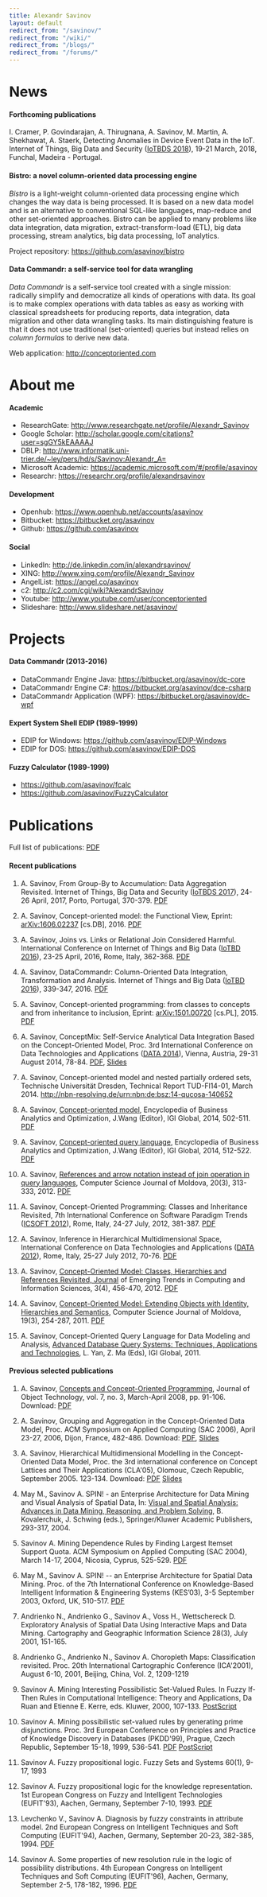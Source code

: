 ```yaml
---
title: Alexandr Savinov
layout: default
redirect_from: "/savinov/"
redirect_from: "/wiki/"
redirect_from: "/blogs/"
redirect_from: "/forums/"
---
```


# News

#### Forthcoming publications

I. Cramer, P. Govindarajan, A. Thirugnana, A. Savinov, M. Martin, A. Shekhawat, A. Staerk, Detecting Anomalies in Device Event Data in the IoT. Internet of Things, Big Data and Security ([IoTBDS 2018](http://www.iotbds.org/)), 19-21 March, 2018, Funchal, Madeira - Portugal.

#### Bistro: a novel column-oriented data processing engine

*Bistro* is a light-weight column-oriented data processing engine which changes the way data is being processed. It is based on a new data model and is an alternative to conventional SQL-like languages, map-reduce and other set-oriented approaches. Bistro can be applied to many problems like data integration, data migration, extract-transform-load (ETL), big data processing, stream analytics, big data processing, IoT analytics.

Project repository: <https://github.com/asavinov/bistro>

#### Data Commandr: a self-service tool for data wrangling

*Data Commandr* is a self-service tool created with a single mission: radically simplify and democratize all kinds of operations with data. Its goal is to make complex operations with data tables as easy as working with classical spreadsheets for producing reports, data integration, data migration and other data wrangling tasks. Its main distinguishing feature is that it does not use traditional (set-oriented) queries but instead relies on *column formulas* to derive new data.

Web application: <http://conceptoriented.com>

# About me

#### Academic
* ResearchGate: <http://www.researchgate.net/profile/Alexandr_Savinov>
* Google Scholar: <http://scholar.google.com/citations?user=sgGY5kEAAAAJ>
* DBLP: <http://www.informatik.uni-trier.de/~ley/pers/hd/s/Savinov:Alexandr_A=>
* Microsoft Academic: <https://academic.microsoft.com/#/profile/asavinov>
* Researchr: <https://researchr.org/profile/alexandrsavinov>

#### Development
* Openhub: <https://www.openhub.net/accounts/asavinov>
* Bitbucket: <https://bitbucket.org/asavinov>
* Github: <https://github.com/asavinov>

#### Social
* LinkedIn: <http://de.linkedin.com/in/alexandrsavinov/>
* XING: <http://www.xing.com/profile/Alexandr_Savinov>
* AngelList: <https://angel.co/asavinov>
* c2: <http://c2.com/cgi/wiki?AlexandrSavinov>
* Youtube: <http://www.youtube.com/user/conceptoriented>
* Slideshare: <http://www.slideshare.net/asavinov/>

# Projects

#### Data Commandr (2013-2016)
* DataCommandr Engine Java: <https://bitbucket.org/asavinov/dc-core>
* DataCommandr Engine C#: <https://bitbucket.org/asavinov/dce-csharp>
* DataCommandr Application (WPF): <https://bitbucket.org/asavinov/dc-wpf>

#### Expert System Shell EDIP (1989-1999)
* EDIP for Windows: <https://github.com/asavinov/EDIP-Windows>
* EDIP for DOS: <https://github.com/asavinov/EDIP-DOS>

#### Fuzzy Calculator (1989-1999)
* <https://github.com/asavinov/fcalc>
* <https://github.com/asavinov/FuzzyCalculator>

# Publications

Full list of publications: [PDF](savinov/publicat.pdf)

#### Recent publications

1. A. Savinov, From Group-By to Accumulation: Data Aggregation Revisited. Internet of Things, Big Data and Security ([IoTBDS 2017](http://www.iotbds.org/)), 24-26 April, 2017, Porto, Portugal, 370-379. [PDF](savinov/publicat/IoTBDS_2017_56_CR.pdf)

1. A. Savinov, Concept-oriented model: the Functional View, Eprint: [arXiv:1606.02237](http://arxiv.org/abs/1606.02237) [cs.DB], 2016. [PDF](savinov/publicat/arxiv_1606_02237.pdf)

1. A. Savinov, Joins vs. Links or Relational Join Considered Harmful. International Conference on Internet of Things and Big Data ([IoTBD 2016](http://www.iotbd.org/)), 23-25 April, 2016, Rome, Italy, 362-368. [PDF](savinov/publicat/iotbd-2016_2.pdf)

1. A. Savinov, DataCommandr: Column-Oriented Data Integration, Transformation and Analysis. Internet of Things and Big Data ([IoTBD 2016](http://www.iotbd.org/)), 339-347, 2016. [PDF](savinov/publicat/iotbd-2016_1.pdf)

1. A. Savinov, Concept-oriented programming: from classes to concepts and from inheritance to inclusion, Eprint: [arXiv:1501.00720](http://arxiv.org/abs/1501.00720) [cs.PL], 2015. [PDF](savinov/publicat/arxiv_1501_00720.pdf)

1. A. Savinov, ConceptMix: Self-Service Analytical Data Integration Based on the Concept-Oriented Model, Proc. 3rd International Conference on Data Technologies and Applications ([DATA 2014](http://www.dataconference.org/)), Vienna, Austria, 29-31 August 2014, 78-84. [PDF](savinov/publicat/data-2014.pdf), [Slides](savinov/publicat/data-2014-slides.pdf)

1. A. Savinov, Concept-oriented model and nested partially ordered sets, Technische Universität Dresden, Technical Report TUD-Fl14-01, March 2014. <http://nbn-resolving.de/urn:nbn:de:bsz:14-qucosa-140652>

1. A. Savinov, [Concept-oriented model](http://www.igi-global.com/chapter/concept-oriented-model/107253), Encyclopedia of Business Analytics and Optimization, J.Wang (Editor), IGI Global, 2014, 502-511. [PDF](savinov/publicat/ebao-com-14.pdf)

1. A. Savinov, [Concept-oriented query language](http://www.igi-global.com/chapter/concept-oriented-query-language/107254), Encyclopedia of Business Analytics and Optimization, J.Wang (Editor), IGI Global, 2014, 512-522. [PDF](savinov/publicat/ebao-coql-14.pdf)

1. A. Savinov, [References and arrow notation instead of join operation in query languages](http://www.math.md/publications/csjm/issues/v20-n3/11121/), Computer Science Journal of Moldova, 20(3), 313-333, 2012. [PDF](savinov/publicat/csjm_12.pdf)

1. A. Savinov, Concept-Oriented Programming: Classes and Inheritance Revisited, 7th International Conference on Software Paradigm Trends ([ICSOFT 2012](http://www.icsoft.org/)), Rome, Italy, 24-27 July, 2012, 381-387. [PDF](savinov/publicat/icsoft-2012.pdf)

1. A. Savinov, Inference in Hierarchical Multidimensional Space, International Conference on Data Technologies and Applications ([DATA 2012](http://www.dataconference.org/)), Rome, Italy, 25-27 July 2012, 70-76. [PDF](savinov/publicat/data-2012.pdf)

1. A. Savinov, [Concept-Oriented Model: Classes, Hierarchies and References Revisited, Journal](http://www.cisjournal.org/journalofcomputing/Download_April_pdf_1.aspx) of Emerging Trends in Computing and Information Sciences, 3(4), 456-470, 2012. [PDF](http://www.cisjournal.org/journalofcomputing/archive/vol3no4/vol3no4_1.pdf)

1. A. Savinov, [Concept-Oriented Model: Extending Objects with Identity, Hierarchies and Semantics](http://www.math.md/publications/csjm/issues/v19-n3/11000/), Computer Science Journal of Moldova, 19(3), 254-287, 2011. [PDF](savinov/publicat/csjm_11.pdf)

1. A. Savinov, Concept-Oriented Query Language for Data Modeling and Analysis, [Advanced Database Query Systems: Techniques, Applications and Technologies](http://www.igi-global.com/bookstore/TitleDetails.aspx?TitleId=45955), L. Yan, Z. Ma (Eds), IGI Global, 2011.

#### Previous selected publications

1. A. Savinov, [Concepts and Concept-Oriented Programming](http://www.jot.fm/issues/issue_2008_03/article2/), Journal of Object Technology, vol. 7, no. 3, March-April 2008, pp. 91-106. Download: [PDF](http://www.jot.fm/issues/issue_2008_03/article2.pdf)

1. A. Savinov, Grouping and Aggregation in the Concept-Oriented Data Model, Proc. ACM Symposium on Applied Computing (SAC 2006), April 23-27, 2006, Dijon, France, 482-486. Download: [PDF](savinov/publicat/sac-06.pdf), [Slides](savinov/publicat/sac-06-slides.pdf)

1. A. Savinov, Hierarchical Multidimensional Modelling in the Concept-Oriented Data Model, Proc. the 3rd international conference on Concept Lattices and Their Applications (CLA'05), Olomouc, Czech Republic, September 2005. 123-134. Download: [PDF](savinov/publicat/cla%2705.pdf) [Slides](savinov/publicat/cla%2705-slides.pdf)

1. May M., Savinov A. SPIN! - an Enterprise Architecture for Data Mining and Visual Analysis of Spatial Data, In: [Visual and Spatial Analysis: Advances in Data Mining, Reasoning, and Problem Solving](http://www.springer.com/gp/book/9781402029394), B. Kovalerchuk, J. Schwing (eds.), Springer/Kluwer Academic Publishers, 293-317, 2004.

1. Savinov A. Mining Dependence Rules by Finding Largest Itemset Support Quota. ACM Symposium on Applied Computing (SAC 2004), March 14-17, 2004, Nicosia, Cyprus, 525-529. [PDF](savinov/publicat/sac-04.pdf) 

1. May M., Savinov A. SPIN! -- an Enterprise Architecture for Spatial Data Mining. Proc. of the 7th International Conference on Knowledge-Based Intelligent Information & Engineering Systems (KES’03), 3-5 September 2003, Oxford, UK, 510-517. [PDF](savinov/publicat/kes-03.pdf)

1. Andrienko N., Andrienko G., Savinov A., Voss H., Wettschereck D. Exploratory Analysis of Spatial Data Using Interactive Maps and Data Mining. Cartography and Geographic Information Science 28(3), July 2001, 151-165.

1. Andrienko G., Andrienko N., Savinov A. Choropleth Maps: Classification revisited. Proc. 20th International Cartographic Conference (ICA'2001), August 6-10, 2001, Beijing, China, Vol. 2, 1209-1219

1. Savinov A. Mining Interesting Possibilistic Set-Valued Rules. In Fuzzy If-Then Rules in Computational Intelligence: Theory and Applications, Da Ruan and Etienne E. Kerre, eds. Kluwer, 2000, 107-133. [PostScript](savinov/publicat/Kluwer-00.ps)

1. Savinov A. Mining possibilistic set-valued rules by generating prime disjunctions. Proc. 3rd European Conference on Principles and Practice of Knowledge Discovery in Databases (PKDD'99), Prague, Czech Republic, September 15-18, 1999, 536-541. [PDF](savinov/publicat/pkdd99.pdf) [PostScript](savinov/publicat/pkdd99.ps)

1. Savinov A. Fuzzy propositional logic. Fuzzy Sets and Systems 60(1), 9-17, 1993

1. Savinov A. Fuzzy propositional logic for the knowledge representation. 1st European Congress on Fuzzy and Intelligent Technologies (EUFIT'93), Aachen, Germany, September 7-10, 1993. [PDF](savinov/publicat/eufit_93.pdf)

1. Levchenko V., Savinov A. Diagnosis by fuzzy constraints in attribute model. 2nd European Congress on Intelligent Techniques and Soft Computing (EUFIT'94), Aachen, Germany, September 20-23, 382-385, 1994. [PDF](savinov/publicat/eufit_94.pdf)

1. Savinov A. Some properties of new resolution rule in the logic of possibility distributions. 4th European Congress on Intelligent Techniques and Soft Computing (EUFIT'96), Aachen, Germany, September 2-5, 178-182, 1996. [PDF](savinov/publicat/eufit_96.pdf)
